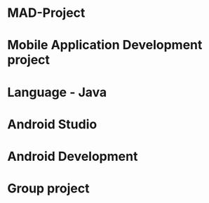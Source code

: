 # MAD-Project
# Mobile Application Development project
# Language - Java
# Android Studio
# Android Development
# Group project

